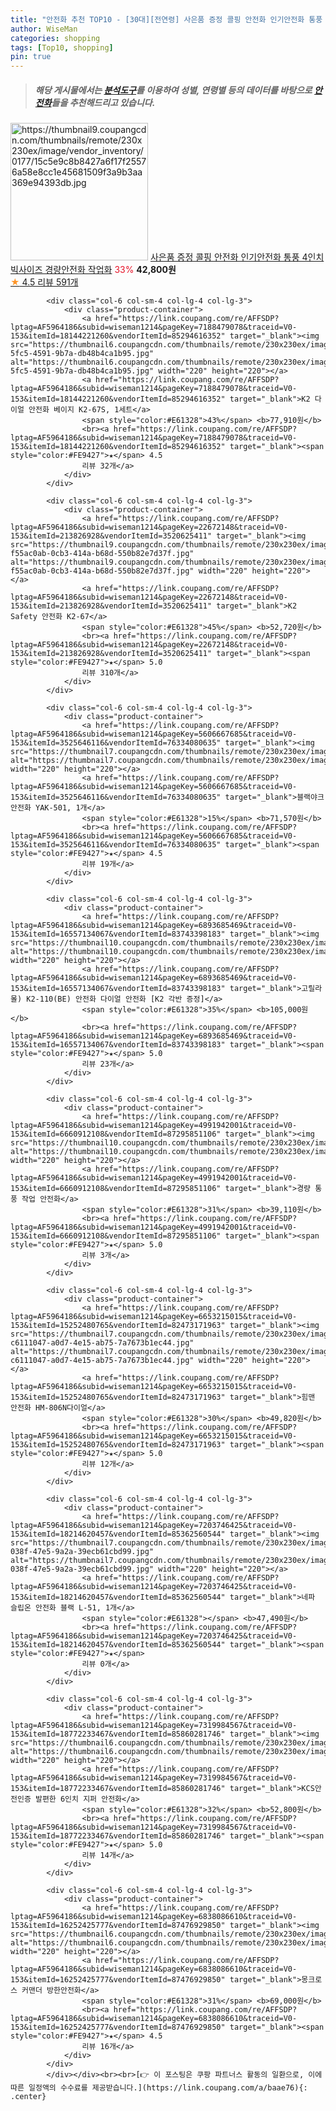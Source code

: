 ```yaml
---
title: "안전화 추천 TOP10 - [30대][전연령] 사은품 증정 콜핑 안전화 인기안전화 통풍 4인치 빅사이즈 경량안전화 작업화"
author: WiseMan
categories: shopping
tags: [Top10, shopping]
pin: true
---
```


> ##### 해당 게시물에서는 [**분석도구**](https://itemscout.io/)를 이용하여 **성별**, **연령별** 등의 데이터를 바탕으로 [**안전화**](https://link.coupang.com/a/baae76)들을 추천해드리고 있습니다.
<div class="container"><div class="row">
            <div class="col-6 col-sm-4 col-lg-4 col-lg-3">
                <div class="product-container">
                    <a href="https://link.coupang.com/re/AFFSDP?lptag=AF5964186&subid=wiseman1214&pageKey=7607724438&traceid=V0-153&itemId=20140891551&vendorItemId=86691618620" target="_blank"><img src="https://thumbnail9.coupangcdn.com/thumbnails/remote/230x230ex/image/vendor_inventory/0177/15c5e9c8b8427a6f17f25576a58e8cc1e45681509f3a9b3aa369e94393db.jpg" alt="https://thumbnail9.coupangcdn.com/thumbnails/remote/230x230ex/image/vendor_inventory/0177/15c5e9c8b8427a6f17f25576a58e8cc1e45681509f3a9b3aa369e94393db.jpg" width="220" height="220"></a>
                    <a href="https://link.coupang.com/re/AFFSDP?lptag=AF5964186&subid=wiseman1214&pageKey=7607724438&traceid=V0-153&itemId=20140891551&vendorItemId=86691618620" target="_blank">사은품 증정 콜핑 안전화 인기안전화 통풍 4인치 빅사이즈 경량안전화 작업화</a>
                    <span style="color:#E61328">33%</span> <b>42,800원</b>
                    <br><a href="https://link.coupang.com/re/AFFSDP?lptag=AF5964186&subid=wiseman1214&pageKey=7607724438&traceid=V0-153&itemId=20140891551&vendorItemId=86691618620" target="_blank"><span style="color:#FE9427">★</span> 4.5
                    리뷰 591개</a>
                </div>
            </div>
            
            <div class="col-6 col-sm-4 col-lg-4 col-lg-3">
                <div class="product-container">
                    <a href="https://link.coupang.com/re/AFFSDP?lptag=AF5964186&subid=wiseman1214&pageKey=7188479078&traceid=V0-153&itemId=18144221260&vendorItemId=85294616352" target="_blank"><img src="https://thumbnail6.coupangcdn.com/thumbnails/remote/230x230ex/image/retail/images/2023/03/10/15/2/c26217bf-5fc5-4591-9b7a-db48b4ca1b95.jpg" alt="https://thumbnail6.coupangcdn.com/thumbnails/remote/230x230ex/image/retail/images/2023/03/10/15/2/c26217bf-5fc5-4591-9b7a-db48b4ca1b95.jpg" width="220" height="220"></a>
                    <a href="https://link.coupang.com/re/AFFSDP?lptag=AF5964186&subid=wiseman1214&pageKey=7188479078&traceid=V0-153&itemId=18144221260&vendorItemId=85294616352" target="_blank">K2 다이얼 안전화 베이지 K2-67S, 1세트</a>
                    <span style="color:#E61328">43%</span> <b>77,910원</b>
                    <br><a href="https://link.coupang.com/re/AFFSDP?lptag=AF5964186&subid=wiseman1214&pageKey=7188479078&traceid=V0-153&itemId=18144221260&vendorItemId=85294616352" target="_blank"><span style="color:#FE9427">★</span> 4.5
                    리뷰 32개</a>
                </div>
            </div>
            
            <div class="col-6 col-sm-4 col-lg-4 col-lg-3">
                <div class="product-container">
                    <a href="https://link.coupang.com/re/AFFSDP?lptag=AF5964186&subid=wiseman1214&pageKey=22672148&traceid=V0-153&itemId=213826928&vendorItemId=3520625411" target="_blank"><img src="https://thumbnail9.coupangcdn.com/thumbnails/remote/230x230ex/image/retail/images/405554712806425-f55ac0ab-0cb3-414a-b68d-550b82e7d37f.jpg" alt="https://thumbnail9.coupangcdn.com/thumbnails/remote/230x230ex/image/retail/images/405554712806425-f55ac0ab-0cb3-414a-b68d-550b82e7d37f.jpg" width="220" height="220"></a>
                    <a href="https://link.coupang.com/re/AFFSDP?lptag=AF5964186&subid=wiseman1214&pageKey=22672148&traceid=V0-153&itemId=213826928&vendorItemId=3520625411" target="_blank">K2 Safety 안전화 K2-67</a>
                    <span style="color:#E61328">45%</span> <b>52,720원</b>
                    <br><a href="https://link.coupang.com/re/AFFSDP?lptag=AF5964186&subid=wiseman1214&pageKey=22672148&traceid=V0-153&itemId=213826928&vendorItemId=3520625411" target="_blank"><span style="color:#FE9427">★</span> 5.0
                    리뷰 310개</a>
                </div>
            </div>
            
            <div class="col-6 col-sm-4 col-lg-4 col-lg-3">
                <div class="product-container">
                    <a href="https://link.coupang.com/re/AFFSDP?lptag=AF5964186&subid=wiseman1214&pageKey=5606667685&traceid=V0-153&itemId=3525646116&vendorItemId=76334080635" target="_blank"><img src="https://thumbnail7.coupangcdn.com/thumbnails/remote/230x230ex/image/rs_quotation_api/6qgf7ztp/b828838e986249c69b931b51d672df51.jpg" alt="https://thumbnail7.coupangcdn.com/thumbnails/remote/230x230ex/image/rs_quotation_api/6qgf7ztp/b828838e986249c69b931b51d672df51.jpg" width="220" height="220"></a>
                    <a href="https://link.coupang.com/re/AFFSDP?lptag=AF5964186&subid=wiseman1214&pageKey=5606667685&traceid=V0-153&itemId=3525646116&vendorItemId=76334080635" target="_blank">블랙야크 안전화 YAK-501, 1개</a>
                    <span style="color:#E61328">15%</span> <b>71,570원</b>
                    <br><a href="https://link.coupang.com/re/AFFSDP?lptag=AF5964186&subid=wiseman1214&pageKey=5606667685&traceid=V0-153&itemId=3525646116&vendorItemId=76334080635" target="_blank"><span style="color:#FE9427">★</span> 4.5
                    리뷰 19개</a>
                </div>
            </div>
            
            <div class="col-6 col-sm-4 col-lg-4 col-lg-3">
                <div class="product-container">
                    <a href="https://link.coupang.com/re/AFFSDP?lptag=AF5964186&subid=wiseman1214&pageKey=6893685469&traceid=V0-153&itemId=16557134067&vendorItemId=83743398183" target="_blank"><img src="https://thumbnail10.coupangcdn.com/thumbnails/remote/230x230ex/image/vendor_inventory/d9d4/86d67b69a53c7f8cd053068f3d7654c8fe25e8bccab3cea830fbec7b620e.jpg" alt="https://thumbnail10.coupangcdn.com/thumbnails/remote/230x230ex/image/vendor_inventory/d9d4/86d67b69a53c7f8cd053068f3d7654c8fe25e8bccab3cea830fbec7b620e.jpg" width="220" height="220"></a>
                    <a href="https://link.coupang.com/re/AFFSDP?lptag=AF5964186&subid=wiseman1214&pageKey=6893685469&traceid=V0-153&itemId=16557134067&vendorItemId=83743398183" target="_blank">고릴라몰) K2-110(BE) 안전화 다이얼 안전화 [K2 각반 증정]</a>
                    <span style="color:#E61328">35%</span> <b>105,000원</b>
                    <br><a href="https://link.coupang.com/re/AFFSDP?lptag=AF5964186&subid=wiseman1214&pageKey=6893685469&traceid=V0-153&itemId=16557134067&vendorItemId=83743398183" target="_blank"><span style="color:#FE9427">★</span> 5.0
                    리뷰 23개</a>
                </div>
            </div>
            
            <div class="col-6 col-sm-4 col-lg-4 col-lg-3">
                <div class="product-container">
                    <a href="https://link.coupang.com/re/AFFSDP?lptag=AF5964186&subid=wiseman1214&pageKey=4991942001&traceid=V0-153&itemId=6660912108&vendorItemId=87295851106" target="_blank"><img src="https://thumbnail10.coupangcdn.com/thumbnails/remote/230x230ex/image/vendor_inventory/5d97/bec52aad999b1ac9085a23883039c8ae434f09613f75aafa29f6b46a5ee1.jpg" alt="https://thumbnail10.coupangcdn.com/thumbnails/remote/230x230ex/image/vendor_inventory/5d97/bec52aad999b1ac9085a23883039c8ae434f09613f75aafa29f6b46a5ee1.jpg" width="220" height="220"></a>
                    <a href="https://link.coupang.com/re/AFFSDP?lptag=AF5964186&subid=wiseman1214&pageKey=4991942001&traceid=V0-153&itemId=6660912108&vendorItemId=87295851106" target="_blank">경량 통풍 작업 안전화</a>
                    <span style="color:#E61328">31%</span> <b>39,110원</b>
                    <br><a href="https://link.coupang.com/re/AFFSDP?lptag=AF5964186&subid=wiseman1214&pageKey=4991942001&traceid=V0-153&itemId=6660912108&vendorItemId=87295851106" target="_blank"><span style="color:#FE9427">★</span> 5.0
                    리뷰 3개</a>
                </div>
            </div>
            
            <div class="col-6 col-sm-4 col-lg-4 col-lg-3">
                <div class="product-container">
                    <a href="https://link.coupang.com/re/AFFSDP?lptag=AF5964186&subid=wiseman1214&pageKey=6653215015&traceid=V0-153&itemId=15252480765&vendorItemId=82473171963" target="_blank"><img src="https://thumbnail7.coupangcdn.com/thumbnails/remote/230x230ex/image/retail/images/6336991450900310-c6111047-a0d7-4e15-ab75-7a7673b1ec44.jpg" alt="https://thumbnail7.coupangcdn.com/thumbnails/remote/230x230ex/image/retail/images/6336991450900310-c6111047-a0d7-4e15-ab75-7a7673b1ec44.jpg" width="220" height="220"></a>
                    <a href="https://link.coupang.com/re/AFFSDP?lptag=AF5964186&subid=wiseman1214&pageKey=6653215015&traceid=V0-153&itemId=15252480765&vendorItemId=82473171963" target="_blank">힘맨 안전화 HM-806N다이얼</a>
                    <span style="color:#E61328">30%</span> <b>49,820원</b>
                    <br><a href="https://link.coupang.com/re/AFFSDP?lptag=AF5964186&subid=wiseman1214&pageKey=6653215015&traceid=V0-153&itemId=15252480765&vendorItemId=82473171963" target="_blank"><span style="color:#FE9427">★</span> 5.0
                    리뷰 12개</a>
                </div>
            </div>
            
            <div class="col-6 col-sm-4 col-lg-4 col-lg-3">
                <div class="product-container">
                    <a href="https://link.coupang.com/re/AFFSDP?lptag=AF5964186&subid=wiseman1214&pageKey=7203746425&traceid=V0-153&itemId=18214620457&vendorItemId=85362560544" target="_blank"><img src="https://thumbnail7.coupangcdn.com/thumbnails/remote/230x230ex/image/retail/images/2023/03/17/10/5/a5c57b83-038f-47e5-9a2a-39ecb61cbd99.jpg" alt="https://thumbnail7.coupangcdn.com/thumbnails/remote/230x230ex/image/retail/images/2023/03/17/10/5/a5c57b83-038f-47e5-9a2a-39ecb61cbd99.jpg" width="220" height="220"></a>
                    <a href="https://link.coupang.com/re/AFFSDP?lptag=AF5964186&subid=wiseman1214&pageKey=7203746425&traceid=V0-153&itemId=18214620457&vendorItemId=85362560544" target="_blank">네파 슬립온 안전화 블랙 L-51, 1개</a>
                    <span style="color:#E61328"></span> <b>47,490원</b>
                    <br><a href="https://link.coupang.com/re/AFFSDP?lptag=AF5964186&subid=wiseman1214&pageKey=7203746425&traceid=V0-153&itemId=18214620457&vendorItemId=85362560544" target="_blank"><span style="color:#FE9427">★</span> 
                    리뷰 0개</a>
                </div>
            </div>
            
            <div class="col-6 col-sm-4 col-lg-4 col-lg-3">
                <div class="product-container">
                    <a href="https://link.coupang.com/re/AFFSDP?lptag=AF5964186&subid=wiseman1214&pageKey=7319984567&traceid=V0-153&itemId=18772233467&vendorItemId=85860281746" target="_blank"><img src="https://thumbnail6.coupangcdn.com/thumbnails/remote/230x230ex/image/vendor_inventory/f4f6/62117b929b64b83a948c5d3941f7576cb43d5df3d28b4b3055030b4b50a8.jpg" alt="https://thumbnail6.coupangcdn.com/thumbnails/remote/230x230ex/image/vendor_inventory/f4f6/62117b929b64b83a948c5d3941f7576cb43d5df3d28b4b3055030b4b50a8.jpg" width="220" height="220"></a>
                    <a href="https://link.coupang.com/re/AFFSDP?lptag=AF5964186&subid=wiseman1214&pageKey=7319984567&traceid=V0-153&itemId=18772233467&vendorItemId=85860281746" target="_blank">KCS안전인증 발편한 6인치 지퍼 안전화</a>
                    <span style="color:#E61328">32%</span> <b>52,800원</b>
                    <br><a href="https://link.coupang.com/re/AFFSDP?lptag=AF5964186&subid=wiseman1214&pageKey=7319984567&traceid=V0-153&itemId=18772233467&vendorItemId=85860281746" target="_blank"><span style="color:#FE9427">★</span> 5.0
                    리뷰 14개</a>
                </div>
            </div>
            
            <div class="col-6 col-sm-4 col-lg-4 col-lg-3">
                <div class="product-container">
                    <a href="https://link.coupang.com/re/AFFSDP?lptag=AF5964186&subid=wiseman1214&pageKey=6838086610&traceid=V0-153&itemId=16252425777&vendorItemId=87476929850" target="_blank"><img src="https://thumbnail6.coupangcdn.com/thumbnails/remote/230x230ex/image/vendor_inventory/9dba/376d94a0981dd47c660ec364a9c03dc7012757a2cee49e70dfbee64636a2.png" alt="https://thumbnail6.coupangcdn.com/thumbnails/remote/230x230ex/image/vendor_inventory/9dba/376d94a0981dd47c660ec364a9c03dc7012757a2cee49e70dfbee64636a2.png" width="220" height="220"></a>
                    <a href="https://link.coupang.com/re/AFFSDP?lptag=AF5964186&subid=wiseman1214&pageKey=6838086610&traceid=V0-153&itemId=16252425777&vendorItemId=87476929850" target="_blank">몽크로스 커맨더 방한안전화</a>
                    <span style="color:#E61328">31%</span> <b>69,000원</b>
                    <br><a href="https://link.coupang.com/re/AFFSDP?lptag=AF5964186&subid=wiseman1214&pageKey=6838086610&traceid=V0-153&itemId=16252425777&vendorItemId=87476929850" target="_blank"><span style="color:#FE9427">★</span> 4.5
                    리뷰 16개</a>
                </div>
            </div>
            </div></div><br><br>[👉 이 포스팅은 쿠팡 파트너스 활동의 일환으로, 이에 따른 일정액의 수수료를 제공받습니다.](https://link.coupang.com/a/baae76){: .center}